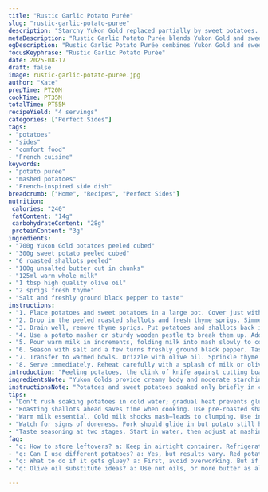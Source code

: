 ```yaml
---
title: "Rustic Garlic Potato Purée"
slug: "rustic-garlic-potato-puree"
description: "Starchy Yukon Gold replaced partially by sweet potatoes. Garlic swapped for roasted shallots and fresh thyme added. Butter swapped partly for olive oil. Cook potatoes in salted water until fork slides in easily but not mushy. Mash with a sturdy tool, add warm milk gradually to avoid gluey texture. Finish with olive oil drizzle or fresh herbs. Simple technique, flexible flavors, and careful timing bring the best texture and aroma. Ideal for adapting to what’s on hand and adjusting richness or herbal notes on the fly."
metaDescription: "Rustic Garlic Potato Purée blends Yukon Gold and sweet potatoes. Roasted shallots add depth. Simple techniques yield creamy texture."
ogDescription: "Rustic Garlic Potato Purée combines Yukon Gold and sweet potatoes. Roasted shallots, olive oil, and fresh thyme create a flavorful dish."
focusKeyphrase: "Rustic Garlic Potato Purée"
date: 2025-08-17
draft: false
image: rustic-garlic-potato-puree.jpg
author: "Kate"
prepTime: PT20M
cookTime: PT35M
totalTime: PT55M
recipeYield: "4 servings"
categories: ["Perfect Sides"]
tags:
- "potatoes"
- "sides"
- "comfort food"
- "French cuisine"
keywords:
- "potato purée"
- "mashed potatoes"
- "French-inspired side dish"
breadcrumb: ["Home", "Recipes", "Perfect Sides"]
nutrition: 
 calories: "240"
 fatContent: "14g"
 carbohydrateContent: "28g"
 proteinContent: "3g"
ingredients:
- "700g Yukon Gold potatoes peeled cubed"
- "300g sweet potato peeled cubed"
- "6 roasted shallots peeled"
- "100g unsalted butter cut in chunks"
- "125ml warm whole milk"
- "1 tbsp high quality olive oil"
- "2 sprigs fresh thyme"
- "Salt and freshly ground black pepper to taste"
instructions:
- "1. Place potatoes and sweet potatoes in a large pot. Cover just with cold water. Add a pinch of salt. Bring to a lively simmer."
- "2. Drop in the peeled roasted shallots and fresh thyme sprigs. Simmer gently; bubbles should softly break on surface. Watch the skins start to wrinkle—a sign potatoes absorbing water fully. Test doneness by piercing a cube with a fork. It should slide in easily but not disintegrate. Around 30–35 minutes."
- "3. Drain well, remove thyme sprigs. Put potatoes and shallots back in the pot off the heat. Let steam dry for a minute or two—too wet mash turns gluey."
- "4. Use a potato masher or sturdy wooden pestle to break them up. Add butter chunks while potatoes still warm. Use heat to melt butter evenly, stir gently but thoroughly."
- "5. Pour warm milk in increments, folding milk into mash slowly to control texture. Avoid overworking. Look for creamy appearance free of lumps."
- "6. Season with salt and a few turns freshly ground black pepper. Taste, adjust seasoning."
- "7. Transfer to warmed bowls. Drizzle with olive oil. Sprinkle thyme leaves if desired for aroma and a fresh herbal twist."
- "8. Serve immediately. Reheat carefully with a splash of milk or olive oil to revive texture if needed later."
introduction: "Peeling potatoes, the clink of knife against cutting board. That earthy smell rising. Forget pure starch bombs, introduce some sweet potato sweetness here—balances starch, texture. Roasted shallots replace raw garlic—transform that sharp edge into mellow caramelized notes. Fresh thyme tucked in, subtle but lifts the whole dish. Water comes up to a clean simmer—not rooster crowing boil, bubbles hiding beneath skin, gentle. Don’t rush the tender stage. Fork glides in almost without resistance, barely holding shape. Steaming dry prevents watery mess; that’s the trap many fall into, mushy glue from excess moisture. Mash with respect—don’t terrorize potatoes, coax them gently. Butter melds in warm, then warm milk trickles for creamy control. Finish with olive oil drizzle to keep it bright, fresh, not overly rich. Skip ’em if allergic or out—can swap olive oil with nut oil or more butter. Serve warm, best right now. That smell, that texture, worth every second."
ingredientsNote: "Yukon Golds provide creamy body and moderate starchiness; sweet potatoes add moisture and subtle sweetness—balances dry fluffiness. Roasted shallots instead of garlic mellow the pungent bite while adding caramel undertones. Butter is classic but partly replaced by olive oil for lighter richness and subtle fruity aroma. Milk warm before adding to avoid cooling and clumping mash. Fresh thyme works well fresh or dried, releasing essential oils during cooking; if unavailable, rosemary or sage create another earthy profile. Salt anytime: starting with water, then at mashing phase; critical to building layers of seasoning. Don’t skip draining or steaming dry phase; watery potatoes = sucky texture. Mash tool: a wooden pestle or sturdy masher preferred. Electric mixers = risks overworking starch, gluey pastes."
instructionsNote: "Potatoes and sweet potatoes soaked only briefly in cold water, never rushed into boiling; gradual heat prevents starch breakdown that can turn gluey. Roasted shallots bring subtle umami and sweetness—prep ahead or buy pre-roasted to save time. Remove thyme sprigs before mashing; leaves reserved for finishing touch. Drain, then leave in pot off heat to evaporate excess moisture—30 seconds to a minute enough. Mash gently; avoid metal beaters or electric unless very careful. Add butter while mash hot—the fat melts smoothly, coats starch granules, prevents clumping. Warm milk added carefully controls viscosity—too fast and mash becomes gluey; too little and it’s dry. Season twice: water stage and final. Taste crucial—salt levels vary potato to potato. Olive oil added at the end adds brightness and silky mouthfeel, can sub olive oil with browned butter cubes or drizzle lukewarm melted ghee. Serve immediately; if holding, rewarm gently in low heat water bath with splash milk or oil to restore creamy body."
tips:
- "Don't rush soaking potatoes in cold water; gradual heat prevents gluey texture later. Yukon Gold for creaminess, sweet potato adds moisture. Taste at each stage."
- "Roasting shallots ahead saves time when cooking. Use pre-roasted shallots for convenience. They mellow sharpness. Adds caramel depth. Adjust timing based on oven."
- "Warm milk essential. Cold milk shocks mash—leads to clumping. Use increments while folding in. Look for creamy, no lumps. Too much milk? Potatoes can get soupy."
- "Watch for signs of doneness. Fork should glide in but potato still holds shape. Droopy skin indicates readiness. Don't let them overcook or absorb too much water."
- "Taste seasoning at two stages. Start in water, then adjust at mashing phase. Potatoes vary in starch. Salt helps layers—timing matters. More or less? Depends."
faq:
- "q: How to store leftovers? a: Keep in airtight container. Refrigerate for up to three days. Reheat gently—splashes of milk help revive texture. Low heat helps."
- "q: Can I use different potatoes? a: Yes, but results vary. Red potatoes are waxy—less fluffy. Russets? Too dry. Yukon Gold blends creamy and fluffy. Sweet is bonus."
- "q: What to do if it gets gluey? a: First, avoid overworking. But if gluey happens, add more warm milk, whisk gently. Fold to reduce clumps. Save mash, use patience."
- "q: Olive oil substitute ideas? a: Use nut oils, or more butter as alternatives. More robust flavor could work. Skip for allergies. Choose lighter options for fresh touch."

---
```

